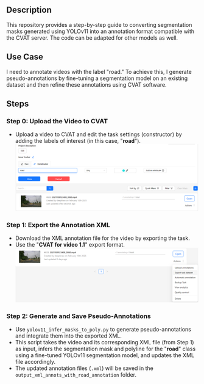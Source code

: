 ## Description
This repository provides a step-by-step guide to converting segmentation masks generated using YOLOv11 into an annotation format compatible with the CVAT server. The code can be adapted for other models as well.

## Use Case
I need to annotate videos with the label "road."
To achieve this, I generate pseudo-annotations by fine-tuning a segmentation model on an existing dataset and then refine these annotations using CVAT software.

## Steps
### Step 0: Upload the Video to CVAT
- Upload a video to CVAT and edit the task settings (constructor) by adding the labels of interest (in this case, "**road**").
![alt text](cvat_constructor.png)

### Step 1: Export the Annotation XML
- Download the XML annotation file for the video by exporting the task.
- Use the "**CVAT for video 1.1**" export format.
![alt text](export_xml.png)

### Step 2: Generate and Save Pseudo-Annotations
- Use `yolov11_infer_masks_to_poly.py` to generate pseudo-annotations and integrate them into the exported XML.
- This script takes the video and its corresponding XML file (from Step 1) as input, infers the segmentation mask and polyline for the "**road**" class using a fine-tuned YOLOv11 segmentation model, and updates the XML file accordingly.
- The updated annotation files (`.xml`) will be saved in the `output_xml_annots_with_road_annotation` folder.